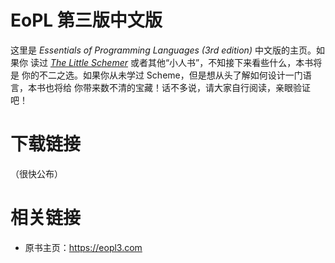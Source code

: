 EoPL 第三版中文版
==

这里是 *Essentials of Programming Languages (3rd edition)* 中文版的主页。如果你
读过 [*The Little Schemer*](https://mitpress.mit.edu/books/little-schemer-fourth-edition) 或者其他“小人书”，不知接下来看些什么，本书将是
你的不二之选。如果你从未学过 Scheme，但是想从头了解如何设计一门语言，本书也将给
你带来数不清的宝藏！话不多说，请大家自行阅读，亲眼验证吧！

# 下载链接
（很快公布）

# 相关链接

* 原书主页：https://eopl3.com
